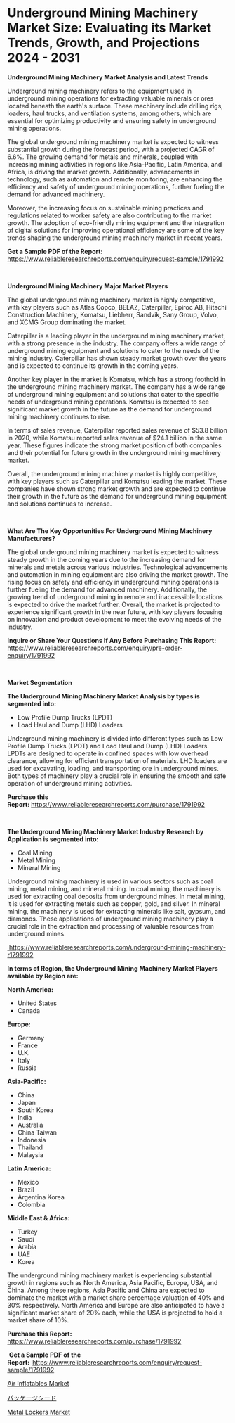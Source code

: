 <p><h1>Underground Mining Machinery Market Size: Evaluating its Market Trends, Growth, and Projections 2024 - 2031</h1></p><p><strong>Underground Mining Machinery Market Analysis and Latest Trends</strong></p>
<p><p>Underground mining machinery refers to the equipment used in underground mining operations for extracting valuable minerals or ores located beneath the earth's surface. These machinery include drilling rigs, loaders, haul trucks, and ventilation systems, among others, which are essential for optimizing productivity and ensuring safety in underground mining operations.</p><p>The global underground mining machinery market is expected to witness substantial growth during the forecast period, with a projected CAGR of 6.6%. The growing demand for metals and minerals, coupled with increasing mining activities in regions like Asia-Pacific, Latin America, and Africa, is driving the market growth. Additionally, advancements in technology, such as automation and remote monitoring, are enhancing the efficiency and safety of underground mining operations, further fueling the demand for advanced machinery.</p><p>Moreover, the increasing focus on sustainable mining practices and regulations related to worker safety are also contributing to the market growth. The adoption of eco-friendly mining equipment and the integration of digital solutions for improving operational efficiency are some of the key trends shaping the underground mining machinery market in recent years.</p></p>
<p><strong>Get a Sample PDF of the Report:&nbsp;</strong> <a href="https://www.reliableresearchreports.com/enquiry/request-sample/1791992">https://www.reliableresearchreports.com/enquiry/request-sample/1791992</a></p>
<p>&nbsp;</p>
<p><strong>Underground Mining Machinery Major Market Players</strong></p>
<p><p>The global underground mining machinery market is highly competitive, with key players such as Atlas Copco, BELAZ, Caterpillar, Epiroc AB, Hitachi Construction Machinery, Komatsu, Liebherr, Sandvik, Sany Group, Volvo, and XCMG Group dominating the market.</p><p>Caterpillar is a leading player in the underground mining machinery market, with a strong presence in the industry. The company offers a wide range of underground mining equipment and solutions to cater to the needs of the mining industry. Caterpillar has shown steady market growth over the years and is expected to continue its growth in the coming years.</p><p>Another key player in the market is Komatsu, which has a strong foothold in the underground mining machinery market. The company has a wide range of underground mining equipment and solutions that cater to the specific needs of underground mining operations. Komatsu is expected to see significant market growth in the future as the demand for underground mining machinery continues to rise.</p><p>In terms of sales revenue, Caterpillar reported sales revenue of $53.8 billion in 2020, while Komatsu reported sales revenue of $24.1 billion in the same year. These figures indicate the strong market position of both companies and their potential for future growth in the underground mining machinery market.</p><p>Overall, the underground mining machinery market is highly competitive, with key players such as Caterpillar and Komatsu leading the market. These companies have shown strong market growth and are expected to continue their growth in the future as the demand for underground mining equipment and solutions continues to increase.</p></p>
<p>&nbsp;</p>
<p><strong>What Are The Key Opportunities For Underground Mining Machinery Manufacturers?</strong></p>
<p><p>The global underground mining machinery market is expected to witness steady growth in the coming years due to the increasing demand for minerals and metals across various industries. Technological advancements and automation in mining equipment are also driving the market growth. The rising focus on safety and efficiency in underground mining operations is further fueling the demand for advanced machinery. Additionally, the growing trend of underground mining in remote and inaccessible locations is expected to drive the market further. Overall, the market is projected to experience significant growth in the near future, with key players focusing on innovation and product development to meet the evolving needs of the industry.</p></p>
<p><strong>Inquire or Share Your Questions If Any Before Purchasing This Report:</strong> <a href="https://www.reliableresearchreports.com/enquiry/pre-order-enquiry/1791992">https://www.reliableresearchreports.com/enquiry/pre-order-enquiry/1791992</a></p>
<p>&nbsp;</p>
<p><strong>Market Segmentation</strong></p>
<p><strong>The Underground Mining Machinery Market Analysis by types is segmented into:</strong></p>
<p><ul><li>Low Profile Dump Trucks (LPDT)</li><li>Load Haul and Dump (LHD) Loaders</li></ul></p>
<p><p>Underground mining machinery is divided into different types such as Low Profile Dump Trucks (LPDT) and Load Haul and Dump (LHD) Loaders. LPDTs are designed to operate in confined spaces with low overhead clearance, allowing for efficient transportation of materials. LHD loaders are used for excavating, loading, and transporting ore in underground mines. Both types of machinery play a crucial role in ensuring the smooth and safe operation of underground mining activities.</p></p>
<p><strong>Purchase this Report:&nbsp;</strong><a href="https://www.reliableresearchreports.com/purchase/1791992">https://www.reliableresearchreports.com/purchase/1791992</a></p>
<p>&nbsp;</p>
<p><strong>The Underground Mining Machinery Market Industry Research by Application is segmented into:</strong></p>
<p><ul><li>Coal Mining</li><li>Metal Mining</li><li>Mineral Mining</li></ul></p>
<p><p>Underground mining machinery is used in various sectors such as coal mining, metal mining, and mineral mining. In coal mining, the machinery is used for extracting coal deposits from underground mines. In metal mining, it is used for extracting metals such as copper, gold, and silver. In mineral mining, the machinery is used for extracting minerals like salt, gypsum, and diamonds. These applications of underground mining machinery play a crucial role in the extraction and processing of valuable resources from underground mines.</p></p>
<p><a href="https://www.reliableresearchreports.com/underground-mining-machinery-r1791992">&nbsp;https://www.reliableresearchreports.com/underground-mining-machinery-r1791992</a></p>
<p><strong>In terms of Region, the Underground Mining Machinery Market Players available by Region are:</strong></p>
<p>
    <p> <strong> North America: </strong>
        <ul>
            <li>United States</li>
            <li>Canada</li>
        </ul>
        </p> 
    <p> <strong> Europe: </strong>
        <ul>
            <li>Germany</li>
            <li>France</li>
            <li>U.K.</li>
            <li>Italy</li>
            <li>Russia</li>
        </ul>
        </p> 
    <p> <strong> Asia-Pacific: </strong>
        <ul>
            <li>China</li>
            <li>Japan</li>
            <li>South Korea</li>
            <li>India</li>
            <li>Australia</li>
            <li>China Taiwan</li>
            <li>Indonesia</li>
            <li>Thailand</li>
            <li>Malaysia</li>
        </ul>
        </p> 
    <p> <strong> Latin America: </strong>
        <ul>
            <li>Mexico</li>
            <li>Brazil</li>
            <li>Argentina Korea</li>
            <li>Colombia</li>
        </ul>
        </p> 
    <p> <strong> Middle East & Africa: </strong>
        <ul>
            <li>Turkey</li>
            <li>Saudi</li>
            <li>Arabia</li>
            <li>UAE</li>
            <li>Korea</li>
        </ul>
    </p>
    </p>
<p><p>The underground mining machinery market is experiencing substantial growth in regions such as North America, Asia Pacific, Europe, USA, and China. Among these regions, Asia Pacific and China are expected to dominate the market with a market share percentage valuation of 40% and 30% respectively. North America and Europe are also anticipated to have a significant market share of 20% each, while the USA is projected to hold a market share of 10%.</p></p>
<p><strong>Purchase this Report: </strong><a href="https://www.reliableresearchreports.com/purchase/1791992">https://www.reliableresearchreports.com/purchase/1791992</a></p>
<p>&nbsp;<strong>Get a Sample PDF of the Report:&nbsp;&nbsp;</strong><a href="https://www.reliableresearchreports.com/enquiry/request-sample/1791992">https://www.reliableresearchreports.com/enquiry/request-sample/1791992</a></p>
<p><strong></strong></p>
<p><p><a href="https://www.linkedin.com/pulse/air-inflatablesnbspmarket-focuses-market-share-size-e9tlc?trackingId=vsHzk%2BaeFeycOiv4cPzWhw%3D%3D">Air Inflatables Market</a></p><p><a href="https://github.com/MosesSpinka1914/Market-Research-Report-List-1/blob/main/626344530724.md">パッケージシード</a></p><p><a href="https://www.linkedin.com/pulse/metal-lockers-market-trends-analysis-forecasted-period-pjypc?trackingId=UMRJ5dOQDWK9j5qHmf3gWQ%3D%3D">Metal Lockers Market</a></p></p>